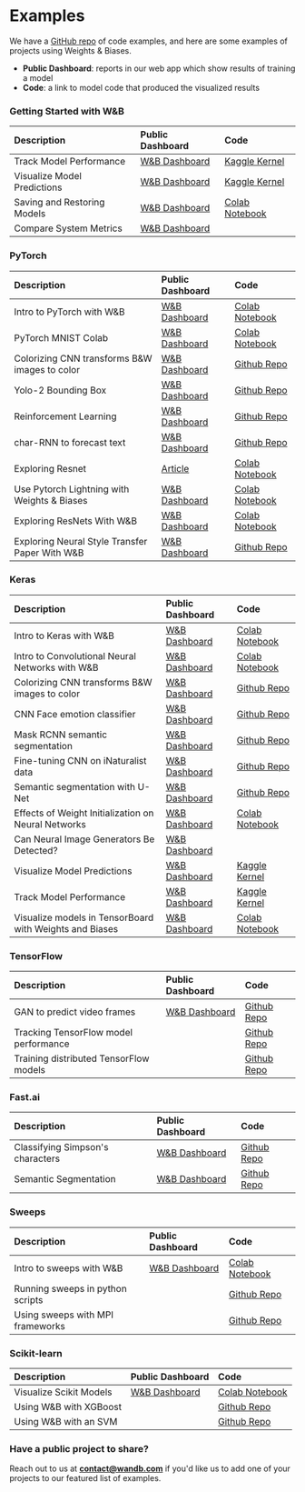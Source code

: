 # Examples

We have a [GitHub repo](https://github.com/wandb/examples) of code examples, and here are some examples of projects using Weights & Biases.

* **Public Dashboard**: reports in our web app which show results of training a model
* **Code**: a link to model code that produced the visualized results

### Getting Started with W&B

| Description | Public Dashboard | Code |
| :--- | :--- | :--- |
| Track Model Performance | [W&B Dashboard](https://app.wandb.ai/lavanyashukla/visualize-models/reports/Track-Model-Performance--Vmlldzo1NTk2MA) | [Kaggle Kernel](https://www.kaggle.com/lavanyashukla01/better-models-faster-with-weights-biases) |
| Visualize Model Predictions | [W&B Dashboard](https://app.wandb.ai/lavanyashukla/visualize-predictions/reports/Visualize-Model-Predictions--Vmlldzo1NjM4OA) | [Kaggle Kernel](https://www.kaggle.com/lavanyashukla01/visualizing-model-performance-with-w-b) |
| Saving and Restoring Models | [W&B Dashboard](https://app.wandb.ai/lavanyashukla/save_and_restore/reports/Saving-and-Restoring-Models-with-W%26B--Vmlldzo3MDQ3Mw) | [Colab Notebook](https://colab.research.google.com/drive/1pVlV6Ua4C695jVbLoG-wtc50wZ9OOjnC?authuser=1#scrollTo=0LB6j3O-jIsd) |
| Compare System Metrics | [W&B Dashboard](https://app.wandb.ai/stacey/estuary/reports/System-metrics-for-model-comparison--Vmlldzo1NzI5Mg) |  |

### PyTorch

| Description | Public Dashboard | Code |
| :--- | :--- | :--- |
| Intro to PyTorch with W&B | [W&B Dashboard](https://app.wandb.ai/wandb/pytorch-intro) | [Colab Notebook](https://colab.research.google.com/github/wandb/examples/blob/master/pytorch-intro/intro.ipynb) |
| PyTorch MNIST Colab | [W&B Dashboard](https://app.wandb.ai/wandb/pytorch-mnist) | [Colab Notebook](http://bit.ly/pytorch-mnist-colab) |
| Colorizing CNN transforms B&W images to color | [W&B Dashboard](https://app.wandb.ai/clarence-n-huang/color-best-looking/reports?view=carey%2FColorizing%20Images) | [Github Repo](https://github.com/clarencenhuang/dl-colorize) |
| Yolo-2 Bounding Box | [W&B Dashboard](https://app.wandb.ai/l2k2/darknet) | [Github Repo](https://github.com/lukas/pytorch-yolo2) |
| Reinforcement Learning | [W&B Dashboard](https://app.wandb.ai/kairproject/kair_algorithms_draft-scripts/runs/ylmssdkf) | [Github Repo](https://github.com/kairproject/kair_algorithms_draft) |
| char-RNN to forecast text | [W&B Dashboard](https://app.wandb.ai/borisd13/char-RNN) | [Github Repo](https://github.com/borisdayma/char-RNN) |
| Exploring Resnet | [Article](https://www.wandb.com/articles/exploring-resnets-with-w-b) | [Colab Notebook](http://bit.ly/wandb-resnet-colab) |
| Use Pytorch Lightning with Weights & Biases | [W&B Dashboard](https://app.wandb.ai/cayush/pytorchlightning/reports/Use-Pytorch-Lightning-with-Weights-%26-Biases--Vmlldzo2NjQ1Mw) | [Colab Notebook](https://colab.research.google.com/drive/1GHWwfzAsWx_Q1paw73hngAvA7-U9QHi-) |
| Exploring ResNets With W&B | [W&B Dashboard](https://app.wandb.ai/cayush/resnet/reports/Exploring-ResNets-With-W%26B--Vmlldzo2NDc4NA) | [Colab Notebook](https://colab.research.google.com/drive/1s62r_nK4RNd3PIyrAd2H72gvrMElX3hN) |
| Exploring Neural Style Transfer Paper With W&B | [W&B Dashboard](https://app.wandb.ai/cayush/neural-style/reports/Exploring-Neural-Style-Transfer-Paper-With-W%26B--VmlldzozNTU1Mw) | [Github Repo](https://github.com/AyushExel/Neural-Style-Transfer) |

### Keras

| Description | Public Dashboard | Code |
| :--- | :--- | :--- |
| Intro to Keras with W&B | [W&B Dashboard](https://app.wandb.ai/wandb/keras-intro) | [Colab Notebook](https://colab.research.google.com/drive/1pMcNYctQpRoBKD5Z0iXeFWQD8hIDgzCV) |
| Intro to Convolutional Neural Networks with W&B | [W&B Dashboard](https://app.wandb.ai/wandb/cnn-intro) | [Colab Notebook](https://colab.research.google.com/drive/1S8SJvH4bqhPvurG4gjh3-t-XulX4S8JX) |
| Colorizing CNN transforms B&W images to color | [W&B Dashboard](https://app.wandb.ai/borisd13/colorizer/reports?view=carey%2FColorizing%20Black%20and%20White%20Images) | [Github Repo](https://github.com/borisd13/colorizer) |
| CNN Face emotion classifier | [W&B Dashboard](https://app.wandb.ai/wandb/face-emotion) | [Github Repo](https://github.com/lukas/face_classification) |
| Mask RCNN semantic segmentation | [W&B Dashboard](https://app.wandb.ai/trentwatson1/mask-rcnn/?workspace=user-lavanyashukla) | [Github Repo](https://github.com/connorhough/mask_rcnn) |
| Fine-tuning CNN on iNaturalist data | [W&B Dashboard](https://app.wandb.ai/stacey/keras_finetune?workspace=user-l2k2) | [Github Repo](https://github.com/wandb/examples/tree/master/keras-cnn-nature) |
| Semantic segmentation with U-Net | [W&B Dashboard](https://app.wandb.ai/gabesmed/witness) | [Github Repo](https://github.com/wandb/witness) |
| Effects of Weight Initialization on Neural Networks | [W&B Dashboard](https://app.wandb.ai/sayakpaul/weight-initialization-tb/reports/Effects-of-Weight-Initialization-on-Neural-Networks--Vmlldzo2ODY0NA) | [Colab Notebook](https://colab.research.google.com/drive/1Faqy6QaOkG-5G31MrYmvcmm079XbfKSv) |
| Can Neural Image Generators Be Detected? | [W&B Dashboard](https://app.wandb.ai/lavanyashukla/cnndetection/reports/Can-Neural-Image-Generators-Be-Detected%3F--Vmlldzo2MTU1Mw) |  |
| Visualize Model Predictions | [W&B Dashboard](https://app.wandb.ai/lavanyashukla/visualize-predictions/reports/Visualize-Model-Predictions--Vmlldzo1NjM4OA) | [Kaggle Kernel](https://www.kaggle.com/lavanyashukla01/visualizing-model-performance-with-w-b) |
| Track Model Performance | [W&B Dashboard](https://app.wandb.ai/lavanyashukla/visualize-models/reports/Track-Model-Performance--Vmlldzo1NTk2MA) | [Kaggle Kernel](https://www.kaggle.com/lavanyashukla01/better-models-faster-with-weights-biases) |
| Visualize models in TensorBoard with Weights and Biases | [W&B Dashboard](https://app.wandb.ai/sayakpaul/tensorboard-integration-partII/reports/Visualize-models-in-TensorBoard-with-Weights-and-Biases--Vmlldzo2MzE2Mg) | [Colab Notebook](https://colab.research.google.com/gist/sayakpaul/5b31ed03725cc6ae2af41848d4acee45/demo_tensorboard.ipynb) |

### TensorFlow

| Description | Public Dashboard | Code |
| :--- | :--- | :--- |
| GAN to predict video frames | [W&B Dashboard](https://app.wandb.ai/wandb/catz/runs/qfsbxd3r) | [Github Repo](https://github.com/sirebellum/catz_contest) |
| Tracking TensorFlow model performance |  | [Github Repo](https://github.com/wandb/examples/blob/master/tf-estimator-mnist/mnist.py) |
| Training distributed TensorFlow models |  | [Github Repo](https://github.com/wandb/examples/blob/master/tf-distributed-mnist/train.py) |

### Fast.ai

| Description | Public Dashboard | Code |
| :--- | :--- | :--- |
| Classifying Simpson's characters | [W&B Dashboard](https://app.wandb.ai/borisd13/simpsons-fastai) | [Github Repo](https://github.com/borisdayma/simpsons-fastai) |
| Semantic Segmentation | [W&B Dashboard](https://app.wandb.ai/borisd13/semantic-segmentation/?workspace=user-borisd13) | [Github Repo](https://github.com/borisdayma/semantic-segmentation/blob/master/src/train.py) |

### Sweeps

| Description | Public Dashboard | Code |
| :--- | :--- | :--- |
| Intro to sweeps with W&B | [W&B Dashboard](https://app.wandb.ai/sweep/simpsons?workspace=user-lavanyashukla) | [Colab Notebook](https://colab.research.google.com/drive/181GCGp36_75C2zm7WLxr9U2QjMXXoibt) |
| Running sweeps in python scripts |  | [Github Repo](https://github.com/wandb/examples/blob/master/sweeps-python/sweep.py) |
| Using sweeps with MPI frameworks |  | [Github Repo](https://github.com/wandb/examples/tree/master/sweeps-mpi-wrappers) |

### Scikit-learn

| Description | Public Dashboard | Code |
| :--- | :--- | :--- |
| Visualize Scikit Models | [W&B Dashboard](https://app.wandb.ai/lavanyashukla/visualize-sklearn/reports/Visualize-Scikit-Models--Vmlldzo0ODIzNg) | [Colab Notebook](https://colab.research.google.com/drive/1j_4UQTT0Lib8ueAU5zXECxesCj_ofjw7) |
| Using W&B with XGBoost |  | [Github Repo](https://github.com/wandb/examples/tree/master/xgboost-dermatology) |
| Using W&B with an SVM |  | [Github Repo](https://github.com/wandb/examples/tree/master/scikit-iris) |

### Have a public project to share?

Reach out to us at **contact@wandb.com** if you'd like us to add one of your projects to our featured list of examples.

